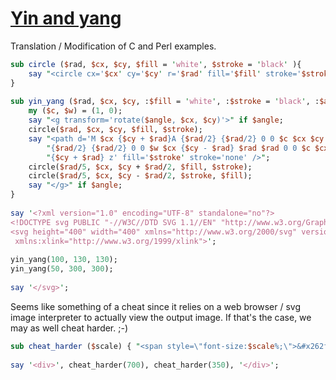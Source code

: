 [1]: https://rosettacode.org/wiki/Yin_and_yang

# [Yin and yang][1]

Translation / Modification of C and Perl examples.

```perl
sub circle ($rad, $cx, $cy, $fill = 'white', $stroke = 'black' ){
    say "<circle cx='$cx' cy='$cy' r='$rad' fill='$fill' stroke='$stroke' stroke-width='1'/>";
}
 
sub yin_yang ($rad, $cx, $cy, :$fill = 'white', :$stroke = 'black', :$angle = 90) {
    my ($c, $w) = (1, 0);
    say "<g transform='rotate($angle, $cx, $cy)'>" if $angle;
    circle($rad, $cx, $cy, $fill, $stroke);
    say "<path d='M $cx {$cy + $rad}A {$rad/2} {$rad/2} 0 0 $c $cx $cy ",
        "{$rad/2} {$rad/2} 0 0 $w $cx {$cy - $rad} $rad $rad 0 0 $c $cx ",
        "{$cy + $rad} z' fill='$stroke' stroke='none' />";
    circle($rad/5, $cx, $cy + $rad/2, $fill, $stroke);
    circle($rad/5, $cx, $cy - $rad/2, $stroke, $fill);
    say "</g>" if $angle;
}
 
say '<?xml version="1.0" encoding="UTF-8" standalone="no"?>
<!DOCTYPE svg PUBLIC "-//W3C//DTD SVG 1.1//EN" "http://www.w3.org/Graphics/SVG/1.1/DTD/svg11.dtd">
<svg height="400" width="400" xmlns="http://www.w3.org/2000/svg" version="1.1"
 xmlns:xlink="http://www.w3.org/1999/xlink">';
 
yin_yang(100, 130, 130);
yin_yang(50, 300, 300);
 
say '</svg>';
```


Seems like something of a cheat since it relies on a web browser /
svg image interpreter to actually view the output image.
If that's the case, we may as well cheat harder.&#160;;-)

```perl
sub cheat_harder ($scale) { "<span style=\"font-size:$scale%;\">&#x262f;</span>"; }
 
say '<div>', cheat_harder(700), cheat_harder(350), '</div>';
```